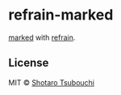 # refrain-marked

[marked] with [refrain].


## License

MIT © [Shotaro Tsubouchi](https://github.com/shootaroo)


[refrain]:https://github.com/shootaroo/refrain
[marked]:https://github.com/chjj/marked
